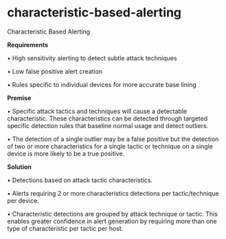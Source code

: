# characteristic-based-alerting

Characteristic Based Alerting

**Requirements**

•	High sensitivity alerting to detect subtle attack techniques

•	Low false positive alert creation

•	Rules specific to individual devices for more accurate base lining

**Premise**

•	Specific attack tactics and techniques will cause a detectable characteristic.  These characteristics can be detected through targeted specific detection rules that baseline normal usage and detect outliers.

•	The detection of a single outlier may be a false positive but the detection of two or more characteristics for a single tactic or technique on a single device is more likely to be a true positive.

**Solution**

•	Detections based on attack tactic characteristics. 

•	Alerts requiring 2 or more characteristics detections per tactic/technique per device.

•	Characteristic detections are grouped by attack technique or tactic.  This enables greater confidence in alert generation by requiring more than one type of characteristic per tactic per host.  


